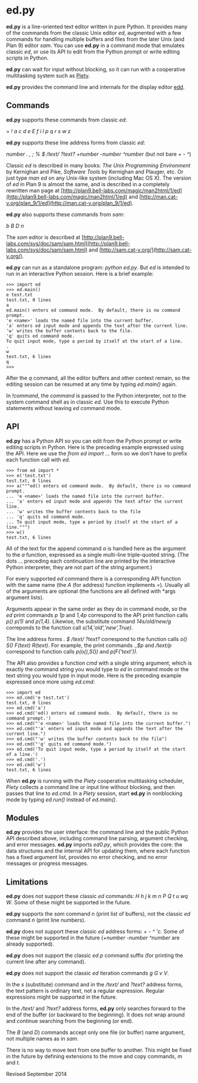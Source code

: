 
ed.py
==

**ed.py** is a line-oriented text editor written in pure Python.  It
provides many of the commands from the classic Unix editor *ed*,
augmented with a few commands for handling multiple buffers and files
from the later Unix (and Plan 9) editor *sam*.  You can use **ed.py** in
a command mode that emulates classic *ed*, or use its API to edit from
the Python prompt or write editing scripts in Python.

**ed.py** can wait for input without blocking, so it can run with a
cooperative multitasking system such as [Piety](../piety/README.md).

**ed.py** provides the command line and internals for the display editor
  [edd](edd.md).

## Commands ##

**ed.py** supports these commands from classic *ed*:

 *= ! a c d e E f i l p q r s w z*

**ed.py** supports these line address forms from classic *ed*:

 *number . , ; % $ /text/ ?text? +number -number ^number* (but not bare *+ - ^*)

Classic *ed* is described in many books: *The Unix Programming
Environment* by Kernighan and Pike, *Software Tools* by Kernighan and
Plauger, etc.  Or just type *man ed* on any Unix-like system
(including Mac OS X).  The version of *ed* in Plan 9 is almost the
same, and is described in a completely rewritten man page at
[http://plan9.bell-labs.com/magic/man2html/1/ed](http://plan9.bell-labs.com/magic/man2html/1/ed)
and
[http://man.cat-v.org/plan_9/1/ed](http://man.cat-v.org/plan_9/1/ed).

**ed.py** also supports these commands from *sam*:

 *b B D n*

The *sam* editor is described at
[http://plan9.bell-labs.com/sys/doc/sam/sam.html](http://plan9.bell-labs.com/sys/doc/sam/sam.html)
and [http://sam.cat-v.org/](http://sam.cat-v.org/).

**ed.py** can run as a standalone program: *python ed.py*.  But *ed* is
intended to run in an interactive Python session.  Here is a brief
example:

    >>> import ed
    >>> ed.main()
    e test.txt
    test.txt, 0 lines
    a
    ed.main() enters ed command mode.  By default, there is no command prompt.
    'e <name>' loads the named file into the current buffer.
    'a' enters ed input mode and appends the text after the current line.
    'w' writes the buffer contents back to the file.
    'q' quits ed command mode.
    To quit input mode, type a period by itself at the start of a line.
    .
    w
    test.txt, 6 lines
    q
    >>>

After the *q* command, all the editor buffers and other context
remain, so the editing session can be resumed at any time by typing
*ed.main()* again.

In *!command*, the *command* is passed to the Python interpreter, not 
to the system command shell as in classic *ed*.  Use this
to execute Python statements without leaving *ed* command mode.

## API ##

**ed.py** has a Python API so you can edit from the Python prompt or
write editing scripts in Python.  Here is the preceding example
expressed using the API.  Here we use the *from ed import ...* form
so we don't have to prefix each function call with *ed.*

    >>> from ed import *
    >>> e('test.txt')
    test.txt, 0 lines
    >>> a("""ed() enters ed command mode.  By default, there is no command prompt.
    ... 'e <name>' loads the named file into the current buffer.
    ... 'a' enters ed input mode and appends the text after the current line.
    ... 'w' writes the buffer contents back to the file
    ... 'q' quits ed command mode.
    ... To quit input mode, type a period by itself at the start of a line.""")
    >>> w()
    test.txt, 6 lines

All of the text for the append command *a* is handled here as the
argument to the *a* function, expressed as a single multi-line
triple-quoted string.  (The dots ... preceding each continuation line
are printed by the interactive Python interpreter, they are not part
of the string argument.)

For every supported *ed* command there is a corresponding API function
with the same name (the *A* (for address) function implements *=*).
Usually all of the arguments are optional (the functions are all
defined with *args argument lists).

Arguments appear in the same order as they do in command mode, so the
*ed* print commands *p* *1p* and *1,4p* correspond to the API print
function calls *p()* *p(1)* and *p(1,4)*.  Likewise, the
substitute command *14s/old/new/g* correponds to the function call
*s(14,'old','new',True)*. 

The line address forms *. $ /text/ ?text?* correspond to the function
calls *o() S() F(text) R(text)*.  For example, the print commands *.,$p* and
*/text/p* correspond to function calls *p(o(),S())* and *p(F('text'))*.

The API also provides a function *cmd* with a single string
argument, which is exactly the command string you would type to *ed*
in command mode or the text string you would type in input mode.  Here
is the preceding example expressed once more using *ed.cmd*:

    >>> import ed
    >>> ed.cmd('e test.txt')
    test.txt, 0 lines
    >>> ed.cmd('a')
    >>> ed.cmd('ed() enters ed command mode.  By default, there is no command prompt.')
    >>> ed.cmd("'e <name>' loads the named file into the current buffer.")
    >>> ed.cmd("'a' enters ed input mode and appends the text after the current line.")
    >>> ed.cmd("'w' writes the buffer contents back to the file")
    >>> ed.cmd("'q' quits ed command mode.")
    >>> ed.cmd('To quit input mode, type a period by itself at the start of a line.')
    >>> ed.cmd('.')
    >>> ed.cmd('w')
    test.txt, 6 lines

When **ed.py** is running with the *Piety* cooperative multitasking
scheduler, *Piety* collects a command line or input line without
blocking, and then passes that line to *ed.cmd*.  In a *Piety*
session, start **ed.py** in nonblocking mode by typing *ed.run()*
instead of *ed.main()*.

## Modules ##

**ed.py** provides the user interface: the command line and the public
Python API described above, including command line parsing, argument
checking, and error messages.  **ed.py** imports *ed0.py*, which
provides the core: the data structures and the internal API for
updating them, where each function has a fixed argument list, provides
no error checking, and no error messages or progress messages.

## Limitations ##

**ed.py** does not support these classic *ed* commands: 
*H h j k m n P Q t u wq W*.  Some of these might be supported in the
future.

**ed.py** supports the *sam* command *n* (print list of buffers),
not the classic *ed* command *n* (print line numbers).

**ed.py** does not support these classic *ed* address forms: *+ - ^ 'c*.
Some of these might be supported in the future
(*+number -number ^number* are already supported).

**ed.py** does not support the classic *ed* *p* command suffix (for
printing the current line after any command).

**ed.py** does not support the classic *ed* iteration commands *g G v V*.

In the *s* (substitute) command and in the */text/* and *?text?*
address forms, the text pattern is ordinary text, not a regular
expression.  Regular expressions might be supported in the future.

In the */text/* and *?text?* address forms, **ed.py** only searches
forward to the end of the buffer (or backward to the beginning). It
does not wrap around and continue searching from the beginning (or
end).

The *B* (and *D*) commands accept only one file (or buffer) name argument, 
not multiple names as in *sam*.

There is no way to move text from one buffer to another.  This might
be fixed in the future by defining extensions to the move and copy
commands, *m* and *t*.

Revised September 2014
